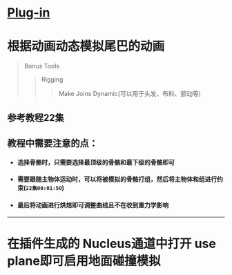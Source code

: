 # [Plug-in](https://apps.autodesk.com/en/Detail/Index?id=8115150172702393827&appLang=en&os=Win64&autostart=true)

# 根据动画动态模拟尾巴的动画
  > Bonus Tools
  >> Rigging
  >>> Make Joins Dynamic(可以用于头发、布料、颤动等)

  ## 参考教程22集
  ## 教程中需要注意的点：
  * #### 选择骨骼时，只需要选择最顶级的骨骼和最下级的骨骼即可
  * #### 需要跟随主物体运动时，可以将被模拟的骨骼打组，然后将主物体和组进行约束(`22集00:01:50`)

  * #### 最后将动画进行烘焙即可调整曲线且不在收到重力学影响
---
# 在插件生成的 Nucleus通道中打开 use plane即可启用地面碰撞模拟
